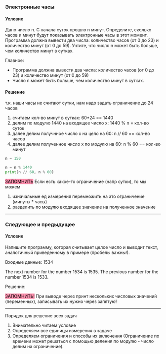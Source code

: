 ### Электронные часы
#### Условие

Дано число n. С начала суток прошло n минут. Определите, сколько часов и минут будут показывать электронные часы в этот момент. Программа должна вывести два числа: количество часов (от 0 до 23) и количество минут (от 0 до 59). Учтите, что число n может быть больше, чем количество минут в сутках.

Главное:
-  Программа должна вывести два числа: количество часов (от 0 до 23) и количество минут (от 0 до 59)
- Число n может быть больше, чем количество минут в сутках.

#### Решение
т.к. наши часы не считают сутки, нам надо задать ограничение до 24 часов
1. считаем кол-во минут в сутках: 60\*24 == 1440
2. делим по модулю 1440 на входящее число х: 1440 % n = кол-во суток
3. далее делим получнное число x на цело на 60: n // 60 == кол-во часов
4. далее делим полученное число x по модулю на 60: n % 60 == кол-во минут

~~~python
n = 150

n = n % 1440
print(n // 60, n % 60)
~~~

<mark style="background: #FF5582A6;">ЗАПОМНИТЬ</mark> 
Если есть какое-то ограничение (напр сутки), то мы можем
1. изначальные ед измерения перемножить на это ограничение (минуты \* часы)
2. разделить по модулю входящее значение на полученное значение
***
### Следующее и предыдущее
#### Условие

Напишите программу, которая считывает целое число и выводит текст, аналогичный приведенному в примере (пробелы важны!).

Входные данные: 1534

The next number for the number 1534 is 1535.
The previous number for the number 1534 is 1533.

Решение:


<mark style="background: #FF5582A6;">ЗАПОМНИТЬ!</mark> 
При выводе через принт нескольких числовых значений (переменных), записывать их нужно через запятую! 
***

Порядок для решение всех задач
1. Внимательно читаем условие
2. Определяем все единицы измерения в задаче
3. Определяем ограничения и способы их включения (Ограничение по времени может решаться с помощью деления по модулю - число делим на ограничение).
